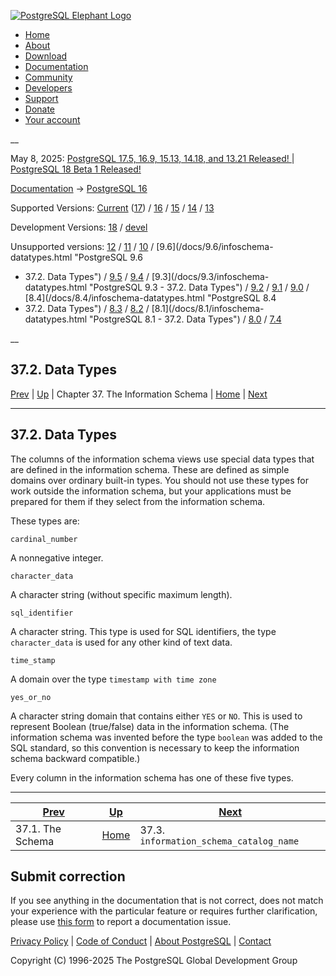 [ ![PostgreSQL Elephant Logo](/media/img/about/press/elephant.png) ](/)

  * [Home](/ "Home")
  * [About](/about/ "About")
  * [Download](/download/ "Download")
  * [Documentation](/docs/ "Documentation")
  * [Community](/community/ "Community")
  * [Developers](/developer/ "Developers")
  * [Support](/support/ "Support")
  * [Donate](/about/donate/ "Donate")
  * [Your account](/account/ "Your account")

__

May 8, 2025: [ PostgreSQL 17.5, 16.9, 15.13, 14.18, and 13.21 Released! ](/about/news/postgresql-175-169-1513-1418-and-1321-released-3072/) | [ PostgreSQL 18 Beta 1 Released! ](/about/news/postgresql-18-beta-1-released-3070/)

[Documentation](/docs/ "Documentation") -> [PostgreSQL
16](/docs/16/index.html)

Supported Versions: [Current](/docs/current/infoschema-datatypes.html
"PostgreSQL 17 - 37.2. Data Types") ([17](/docs/17/infoschema-datatypes.html
"PostgreSQL 17 - 37.2. Data Types")) / [16](/docs/16/infoschema-datatypes.html
"PostgreSQL 16 - 37.2. Data Types") / [15](/docs/15/infoschema-datatypes.html
"PostgreSQL 15 - 37.2. Data Types") / [14](/docs/14/infoschema-datatypes.html
"PostgreSQL 14 - 37.2. Data Types") / [13](/docs/13/infoschema-datatypes.html
"PostgreSQL 13 - 37.2. Data Types")

Development Versions: [18](/docs/18/infoschema-datatypes.html "PostgreSQL 18 -
37.2. Data Types") / [devel](/docs/devel/infoschema-datatypes.html "PostgreSQL
devel - 37.2. Data Types")

Unsupported versions: [12](/docs/12/infoschema-datatypes.html "PostgreSQL 12 -
37.2. Data Types") / [11](/docs/11/infoschema-datatypes.html "PostgreSQL 11 -
37.2. Data Types") / [10](/docs/10/infoschema-datatypes.html "PostgreSQL 10 -
37.2. Data Types") / [9.6](/docs/9.6/infoschema-datatypes.html "PostgreSQL 9.6
- 37.2. Data Types") / [9.5](/docs/9.5/infoschema-datatypes.html "PostgreSQL
9.5 - 37.2. Data Types") / [9.4](/docs/9.4/infoschema-datatypes.html
"PostgreSQL 9.4 - 37.2. Data Types") / [9.3](/docs/9.3/infoschema-
datatypes.html "PostgreSQL 9.3 - 37.2. Data Types") /
[9.2](/docs/9.2/infoschema-datatypes.html "PostgreSQL 9.2 - 37.2. Data Types")
/ [9.1](/docs/9.1/infoschema-datatypes.html "PostgreSQL 9.1 - 37.2. Data
Types") / [9.0](/docs/9.0/infoschema-datatypes.html "PostgreSQL 9.0 -
37.2. Data Types") / [8.4](/docs/8.4/infoschema-datatypes.html "PostgreSQL 8.4
- 37.2. Data Types") / [8.3](/docs/8.3/infoschema-datatypes.html "PostgreSQL
8.3 - 37.2. Data Types") / [8.2](/docs/8.2/infoschema-datatypes.html
"PostgreSQL 8.2 - 37.2. Data Types") / [8.1](/docs/8.1/infoschema-
datatypes.html "PostgreSQL 8.1 - 37.2. Data Types") /
[8.0](/docs/8.0/infoschema-datatypes.html "PostgreSQL 8.0 - 37.2. Data Types")
/ [7.4](/docs/7.4/infoschema-datatypes.html "PostgreSQL 7.4 - 37.2. Data
Types")

__

37.2. Data Types  
---  
[Prev](infoschema-schema.html "37.1. The Schema")  | [Up](information-schema.html "Chapter 37. The Information Schema") | Chapter 37. The Information Schema | [Home](index.html "PostgreSQL 16.9 Documentation") |  [Next](infoschema-information-schema-catalog-name.html "37.3. information_schema_catalog_name")  
  
* * *

## 37.2. Data Types #

The columns of the information schema views use special data types that are
defined in the information schema. These are defined as simple domains over
ordinary built-in types. You should not use these types for work outside the
information schema, but your applications must be prepared for them if they
select from the information schema.

These types are:

`cardinal_number`

    

A nonnegative integer.

`character_data`

    

A character string (without specific maximum length).

`sql_identifier`

    

A character string. This type is used for SQL identifiers, the type
`character_data` is used for any other kind of text data.

`time_stamp`

    

A domain over the type `timestamp with time zone`

`yes_or_no`

    

A character string domain that contains either `YES` or `NO`. This is used to
represent Boolean (true/false) data in the information schema. (The
information schema was invented before the type `boolean` was added to the SQL
standard, so this convention is necessary to keep the information schema
backward compatible.)

Every column in the information schema has one of these five types.

* * *

[Prev](infoschema-schema.html "37.1. The Schema")  | [Up](information-schema.html "Chapter 37. The Information Schema") |  [Next](infoschema-information-schema-catalog-name.html "37.3. information_schema_catalog_name")  
---|---|---  
37.1. The Schema  | [Home](index.html "PostgreSQL 16.9 Documentation") |  37.3. `information_schema_catalog_name`  
  
## Submit correction

If you see anything in the documentation that is not correct, does not match
your experience with the particular feature or requires further clarification,
please use [this form](/account/comments/new/16/infoschema-datatypes.html/) to
report a documentation issue.

[Privacy Policy](/about/privacypolicy) | [Code of Conduct](/about/policies/coc/) | [About PostgreSQL](/about/) | [Contact](/about/contact/)  

Copyright (C) 1996-2025 The PostgreSQL Global Development Group


